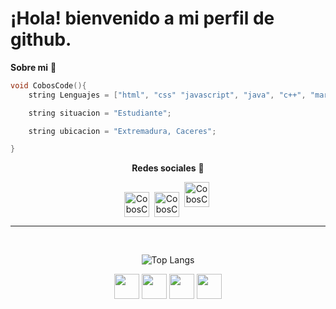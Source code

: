<div >
    <h1>¡Hola! bienvenido a mi perfil de github.</h1>
</div>
<div> 

**Sobre mi** :man:

```c++
void CobosCode(){
    string Lenguajes = ["html", "css" "javascript", "java", "c++", "markdown"];

    string situacion = "Estudiante";

    string ubicacion = "Extremadura, Caceres";

}
```
<div>
<div align="center">

**Redes sociales**  :iphone:

<a href="https://www.linkedin.com/in/manuelcobos" target="blank" style='margin-right:4px'><img align="center" src="https://user-images.githubusercontent.com/96954375/169296035-2d752427-d540-4dd5-a921-99e6d1aa4366.png" alt="CobosCode" height="40px" width="40px" /></a>
<a href="https://www.instagram.com/maanuu__24" target="blank" style='margin-right:4px'><img align="center" src="https://user-images.githubusercontent.com/96954375/169299654-3ca45840-b085-48fa-8496-da2466a4ee13.png" alt="CobosCode" height="40px" width="40px" /></a>
<a href="https://coboscode24.github.io/" target="blank" style='margin-right:4px'><img aling="center" src="https://user-images.githubusercontent.com/96954375/170861029-31d47f35-1333-46bf-b558-6b18836c9de7.png" alt="CobosCode" height="40px" width="40px" /></a>

---
 <br>

<div align="center">

![Top Langs](https://github-readme-stats.vercel.app/api/top-langs/?username=coboscode24&show_icons=true)

<img height="40" src="https://user-images.githubusercontent.com/96954375/169321525-6c94eca9-5c96-42bb-b44d-29288993fe45.png">
<img height="40" src="https://user-images.githubusercontent.com/96954375/169321542-f2ef8c16-666b-499d-b766-bb3c1b35d116.png">
<img height="40" src="https://user-images.githubusercontent.com/96954375/169321549-a801a9a2-d5bd-4608-a7ec-4a92018935be.png">   
<img height="40" src="https://user-images.githubusercontent.com/96954375/169321573-37eb50f2-beb1-44ef-8ff9-eee05b45d0b1.png">

<div>
